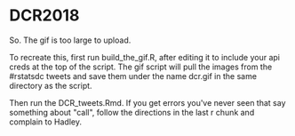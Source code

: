 # DCR2018


So.  The gif is too large to upload.  

To recreate this, first run build_the_gif.R, after editing it to include your api creds at the top of the script.    The gif script will pull the images from the #rstatsdc tweets and save them under the name dcr.gif in the same directory as the script.   

Then run the DCR_tweets.Rmd.  If you get errors you've never seen that say something about "call", follow the directions in the last r chunk and complain to Hadley. 
